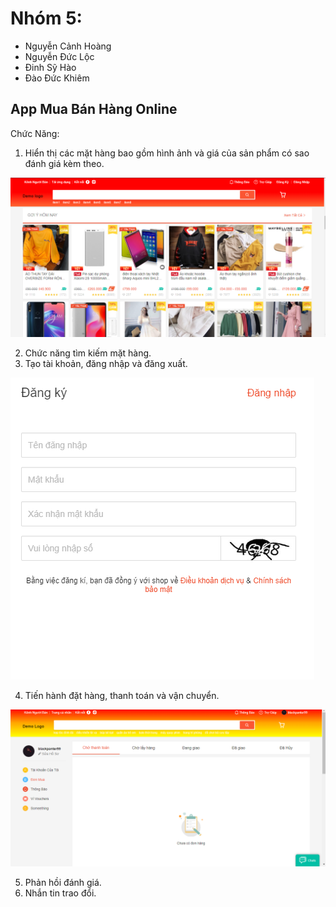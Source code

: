 Nhóm 5:
=======
- Nguyễn Cảnh Hoàng
- Nguyễn Đức Lộc
- Đinh Sỹ Hào
- Đào Đức Khiêm
## App Mua Bán Hàng Online

Chức Năng:

1. Hiển thị các mặt hàng bao gồm hình ảnh và giá của sản phẩm có sao đánh giá kèm theo.

![Image](image_demo/background.png)

2. Chức năng tìm kiếm mặt hàng.
3. Tạo tài khoản, đăng nhập và đăng xuất.

![Image](image_demo/register_an_account.png)

4. Tiến hành đặt hàng, thanh toán và vận chuyển.

![Image](image_demo/account.png)

5. Phản hồi đánh giá.
6. Nhắn tin trao đổi.
